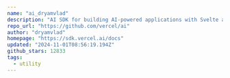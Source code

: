 ```yaml
---
name: "ai_dryamvlad"
description: "AI SDK for building AI-powered applications with Svelte and others."
repo_url: "https://github.com/vercel/ai"
author: "dryamvlad"
homepage: "https://sdk.vercel.ai/docs"
updated: "2024-11-01T08:56:19.194Z"
github_stars: 12833
tags: 
  - utility
---
```

